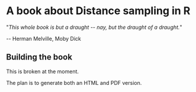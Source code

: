 # A book about Distance sampling in R

"*This whole book is but a draught -- nay, but the draught of a draught.*"

-- Herman Melville, Moby Dick

## Building the book

This is broken at the moment.

The plan is to generate both an HTML and PDF version.



